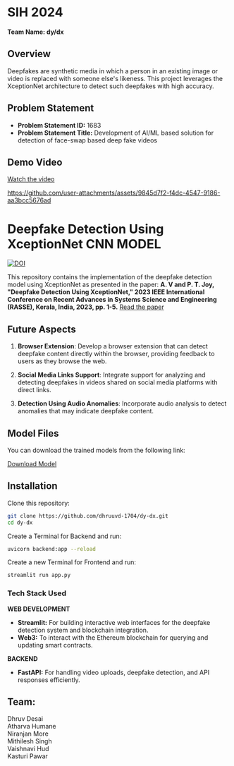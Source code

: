 # **SIH 2024**

**Team Name: dy/dx**

## Overview

Deepfakes are synthetic media in which a person in an existing image or video is replaced with someone else's likeness. This project leverages the XceptionNet architecture to detect such deepfakes with high accuracy.

## Problem Statement

- **Problem Statement ID:** 1683
- **Problem Statement Title:** Development of AI/ML based solution for detection of face-swap based deep fake videos

## Demo Video
[Watch the video](https://drive.google.com/file/d/VIDEO_ID/view)


https://github.com/user-attachments/assets/9845d7f2-f4dc-4547-9186-aa3bcc5676ad





# Deepfake Detection Using XceptionNet CNN MODEL

[![DOI](https://img.shields.io/badge/DOI-10.1109/RASSE60029.2023.10363477-blue)](https://doi.org/10.1109/RASSE60029.2023.10363477)

This repository contains the implementation of the deepfake detection model using XceptionNet as presented in the paper: **A. V and P. T. Joy, "Deepfake Detection Using XceptionNet," 2023 IEEE International Conference on Recent Advances in Systems Science and Engineering (RASSE), Kerala, India, 2023, pp. 1-5.** [Read the paper](https://doi.org/10.1109/RASSE60029.2023.10363477)

## Future Aspects

1. **Browser Extension**: Develop a browser extension that can detect deepfake content directly within the browser, providing feedback to users as they browse the web.

2. **Social Media Links Support**: Integrate support for analyzing and detecting deepfakes in videos shared on social media platforms with direct links.

3. **Detection Using Audio Anomalies**: Incorporate audio analysis to detect anomalies that may indicate deepfake content.

## Model Files

You can download the trained models from the following link:

[Download Model](https://drive.google.com/file/d/1jy6vLdn9RCrImWIL_3y4UGdcmuF85Pg4/view?usp=sharing)

## Installation

Clone this repository:

```bash
git clone https://github.com/dhruuvd-1704/dy-dx.git
cd dy-dx
```

Create a Terminal for Backend and run:
```bash
uvicorn backend:app --reload
```

Create a new Terminal for Frontend and run:
```bash
streamlit run app.py
```
### Tech Stack Used

**WEB DEVELOPMENT**

- **Streamlit:** For building interactive web interfaces for the deepfake detection system and blockchain integration.
- **Web3:** To interact with the Ethereum blockchain for querying and updating smart contracts.

**BACKEND**

- **FastAPI:** For handling video uploads, deepfake detection, and API responses efficiently.



## Team:
Dhruv Desai<br/>
Atharva Humane<br/>
Niranjan More<br/>
Mithilesh Singh<br/>
Vaishnavi Hud<br/>
Kasturi Pawar<br/>
